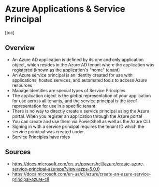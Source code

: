 # Azure Applications & Service Principal



[toc]

## Overview

- An Azure AD application is defined by its one and only application  object, which resides in the Azure AD tenant where the application was  registered (known as the application's "home" tenant)
- An Azure service principal is an identity created for use with applications, hosted services, and automated tools to access Azure resources
- Manage Identities are special types of Service Principles
- The application object is the *global* representation of your application for use across all tenants, and the service principal is the *local* representation for use in a specific tenant
- There is no way to directly create a service principal using the Azure  portal.  When you register an application through the Azure portal
- You can create and use them via PowerShell as well as the Azure CLI
- Signing in with a service principal requires the tenant ID which the service principal was created under
- Service Principles have roles



## Sources

- https://docs.microsoft.com/en-us/powershell/azure/create-azure-service-principal-azureps?view=azps-5.0.0
- https://docs.microsoft.com/en-us/cli/azure/create-an-azure-service-principal-azure-cli